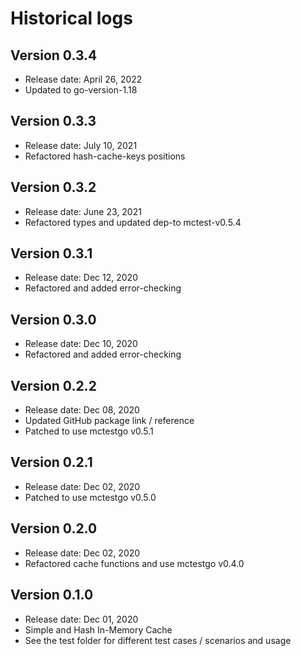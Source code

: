 # Historical logs

## Version 0.3.4
- Release date: April 26, 2022
- Updated to go-version-1.18

## Version 0.3.3
- Release date: July 10, 2021
- Refactored hash-cache-keys positions

## Version 0.3.2
- Release date: June 23, 2021
- Refactored types and updated dep-to mctest-v0.5.4

## Version 0.3.1
- Release date: Dec 12, 2020
- Refactored and added error-checking

## Version 0.3.0
- Release date: Dec 10, 2020
- Refactored and added error-checking

## Version 0.2.2
- Release date: Dec 08, 2020
- Updated GitHub package link / reference
- Patched to use mctestgo v0.5.1

## Version 0.2.1
- Release date: Dec 02, 2020
- Patched to use mctestgo v0.5.0

## Version 0.2.0
- Release date: Dec 02, 2020
- Refactored cache functions and use mctestgo v0.4.0

## Version 0.1.0
- Release date: Dec 01, 2020
- Simple and Hash In-Memory Cache
- See the test folder for different test cases / scenarios and usage